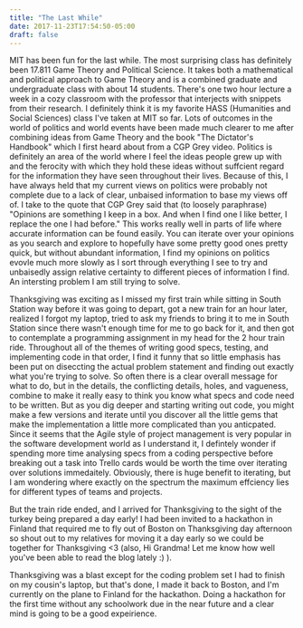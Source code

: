```yaml
---
title: "The Last While"
date: 2017-11-23T17:54:50-05:00
draft: false
---
```


MIT has been fun for the last while. The most surprising class has definitely been 17.811 Game Theory and Political Science. It takes both a mathematical and political approach to Game Theory and is a combined graduate and undergraduate class with about 14 students. There's one two hour lecture a week in a cozy classroom with the professor that interjects with snippets from their research. I definitely think it is my favorite HASS (Humanities and Social Sciences) class I've taken at MIT so far. Lots of outcomes in the world of politics and world events have been made much clearer to me after combining ideas from Game Theory and the book "The Dictator's Handbook" which I first heard about from a CGP Grey video. Politics is definitely an area of the world where I feel the ideas people grew up with and the ferocity with which they hold these ideas without suffcient regard for the information they have seen throughout their lives. Because of this, I have always held that my current views on politics were probably not complete due to a lack of clear, unbaised information to base my views off of. I take to the quote that CGP Grey said that (to loosely paraphrase) "Opinions are something I keep in a box. And when I find one I like better, I replace the one I had before." This works really well in parts of life where accurate information can be found easily. You can iterate over your opinions as you search and explore to hopefully have some pretty good ones pretty quick, but without abundant information, I find my opinions on politics evovle much more slowly as I sort through everything I see to try and unbaisedly assign relative certainty to different pieces of information I find. An intersting problem I am still trying to solve.

Thanksgiving was exciting as I missed my first train while sitting in South Station way before it was going to depart, got a new train for an hour later, realized I forgot my laptop, tried to ask my friends to bring it to me in South Station since there wasn't enough time for me to go back for it, and then got to contemplate a programming assignment in my head for the 2 hour train ride. Throughout all of the themes of writing good specs, testing, and implementing code in that order, I find it funny that so little emphasis has been put on diseccting the actual problem statement and finding out exactly what you're trying to solve. So often there is a clear overall message for what to do, but in the details, the conflicting details, holes, and vagueness, combine to make it really easy to think you know what specs and code need to be written. But as you dig deeper and starting writing out code, you might make a few versions and iterate until you discover all the little gems that make the implementation a little more complicated than you anticpated. Since it seems that the Agile style of project management is very popular in the software development world as I understand it, I defintely wonder if spending more time analysing specs from a coding perspective before breaking out a task into Trello cards would be worth the time over iterating over solutions immedaitely. Obviously, there is huge benefit to iterating, but I am wondering where exactly on the spectrum the maximum effciency lies for different types of teams and projects.

But the train ride ended, and I arrived for Thanksgiving to the sight of the turkey being prepared a day early! I had been invited to a hackathon in Finland that required me to fly out of Boston on Thanksgiving day afternoon so shout out to my relatives for moving it a day early so we could be together for Thanksgiving <3 (also, Hi Grandma! Let me know how well you've been able to read the blog lately :) ).

Thanksgiving was a blast except for the coding problem set I had to finish on my cousin's laptop, but that's done, I made it back to Boston, and I'm currently on the plane to Finland for the hackathon. Doing a hackathon for the first time without any schoolwork due in the near future and a clear mind is going to be a good expeirience.